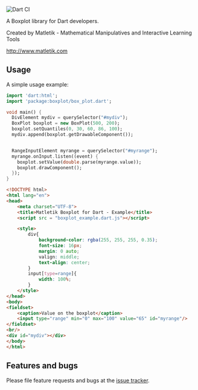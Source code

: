 ![Dart CI](https://github.com/jbytecode/boxplot/workflows/Dart%20CI/badge.svg)

A Boxplot library for Dart developers.

Created by Matletik - Mathematical Manipulatives and Interactive Learning Tools

http://www.matletik.com


## Usage

A simple usage example:

```dart
import 'dart:html';
import 'package:boxplot/box_plot.dart';

void main() {
  DivElement mydiv = querySelector("#mydiv");
  BoxPlot boxplot = new BoxPlot(500, 200);
  boxplot.setQuantiles(0, 30, 60, 86, 100);
  mydiv.append(boxplot.getDrawableComponent());


  RangeInputElement myrange = querySelector("#myrange");
  myrange.onInput.listen((event) {
    boxplot.setValue(double.parse(myrange.value));
    boxplot.drawComponent();
  });
}
```

```html
<!DOCTYPE html>
<html lang="en">
<head>
    <meta charset="UTF-8">
    <title>Matletik Boxplot for Dart - Example</title>
    <script src = "boxplot_example.dart.js"></script>

    <style>
        div{
            background-color: rgba(255, 255, 255, 0.35);
            font-size: 16px;
            margin: 0 auto;
            valign: middle;
            text-align: center;
        }
        input[type=range]{
            width: 100%;
        }
    </style>
</head>
<body>
<fieldset>
    <caption>Value on the boxplot</caption>
    <input type="range" min="0" max="100" value="65" id="myrange"/>
</fieldset>
<br/>
<div id="mydiv"></div>
</body>
</html>
```

## Features and bugs

Please file feature requests and bugs at the [issue tracker][tracker].

[tracker]: http://example.com/issues/replaceme
